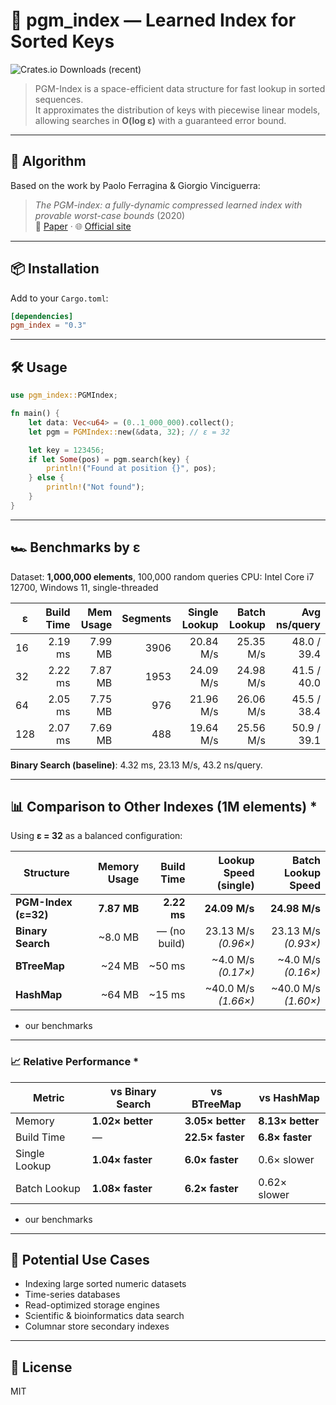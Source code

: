 # 📐 pgm_index — Learned Index for Sorted Keys

![Crates.io Downloads (recent)](https://img.shields.io/crates/dr/pgm_index)

> PGM-Index is a space-efficient data structure for fast lookup in sorted sequences.  
> It approximates the distribution of keys with piecewise linear models, allowing searches in **O(log ε)** with a guaranteed error bound.

---

## 📄 Algorithm

Based on the work by Paolo Ferragina & Giorgio Vinciguerra:  
> *The PGM-index: a fully-dynamic compressed learned index with provable worst-case bounds* (2020)  
🔗 [Paper](https://doi.org/10.1145/3373718.3394764) · 🌐 [Official site](https://pgm.di.unipi.it/)

---

## 📦 Installation

Add to your `Cargo.toml`:

```toml
[dependencies]
pgm_index = "0.3"
````

---

## 🛠 Usage

```rust
use pgm_index::PGMIndex;

fn main() {
    let data: Vec<u64> = (0..1_000_000).collect();
    let pgm = PGMIndex::new(&data, 32); // ε = 32

    let key = 123456;
    if let Some(pos) = pgm.search(key) {
        println!("Found at position {}", pos);
    } else {
        println!("Not found");
    }
}
```

---

## 🏎 Benchmarks by ε

Dataset: **1,000,000 elements**, 100,000 random queries
CPU: Intel Core i7 12700, Windows 11, single-threaded

| ε   | Build Time | Mem Usage | Segments | Single Lookup | Batch Lookup | Avg ns/query |
| --- | ---------: | --------: | -------: | ------------: | -----------: | -----------: |
| 16  |    2.19 ms |   7.99 MB |     3906 |     20.84 M/s |    25.35 M/s |  48.0 / 39.4 |
| 32  |    2.22 ms |   7.87 MB |     1953 |     24.09 M/s |    24.98 M/s |  41.5 / 40.0 |
| 64  |    2.05 ms |   7.75 MB |      976 |     21.96 M/s |    26.06 M/s |  45.5 / 38.4 |
| 128 |    2.07 ms |   7.69 MB |      488 |     19.64 M/s |    25.56 M/s |  50.9 / 39.1 |

**Binary Search (baseline)**:
4.32 ms, 23.13 M/s, 43.2 ns/query.

---

## 📊 Comparison to Other Indexes (1M elements) *

Using **ε = 32** as a balanced configuration:

| Structure            | Memory Usage |   Build Time | Lookup Speed (single) |   Batch Lookup Speed |
| -------------------- | -----------: | -----------: | --------------------: | -------------------: |
| **PGM-Index (ε=32)** |  **7.87 MB** |  **2.22 ms** |         **24.09 M/s** |        **24.98 M/s** |
| **Binary Search**    |     \~8.0 MB | — (no build) |   23.13 M/s *(0.96×)* |  23.13 M/s *(0.93×)* |
| **BTreeMap**         |      \~24 MB |      \~50 ms |   \~4.0 M/s *(0.17×)* |  \~4.0 M/s *(0.16×)* |
| **HashMap**          |      \~64 MB |      \~15 ms |  \~40.0 M/s *(1.66×)* | \~40.0 M/s *(1.60×)* |

* our benchmarks
---

### 📈 Relative Performance *

| Metric        | vs Binary Search | vs BTreeMap      | vs HashMap       |
| ------------- | ---------------- | ---------------- | ---------------- |
| Memory        | **1.02× better** | **3.05× better** | **8.13× better** |
| Build Time    | —                | **22.5× faster** | **6.8× faster**  |
| Single Lookup | **1.04× faster** | **6.0× faster**  | 0.6× slower      |
| Batch Lookup  | **1.08× faster** | **6.2× faster**  | 0.62× slower     |

* our benchmarks
---

## 📌 Potential Use Cases

* Indexing large sorted numeric datasets
* Time-series databases
* Read-optimized storage engines
* Scientific & bioinformatics data search
* Columnar store secondary indexes

---

## 📜 License

MIT

